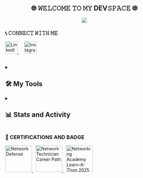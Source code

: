 <div align="center">

  <h2>🌐 𝚆𝙴𝙻𝙲𝙾𝙼𝙴 𝚃𝙾 𝙼𝚈 DEV𝚂𝙿𝙰𝙲𝙴 🌐</h2>
  
  <p align="center">
    <img 
    src="https://readme-typing-svg.herokuapp.com?font=Courier+New&pause=1000&color=20C20E&center=true&width=440&height=45&vCenter=true&size=35&lines=𝙳𝚎𝚟𝚎𝚕𝚘𝚙𝚎𝚛+Software;𝙲𝚢𝚋𝚎𝚛𝚜𝚎𝚌𝚞𝚛𝚒𝚝𝚢+Analyst" 
    />
  </p>
</div>


### 📞 𝙲𝙾𝙽𝙽𝙴𝙲𝚃 𝚆𝙸𝚃𝙷 𝙼𝙴

<p> 
    <a href="https://linkedin.com/in/matpssnt"> 
        <img
        alt="LinkedIn"
        title="LinkedIn"
        src="https://raw.githubusercontent.com/rahuldkjain/github-profile-readme-generator/master/src/images/icons/Social/linked-in-alt.svg"
        width="40"
        /> 
    </a>
    &#8287;&#8287;&#8287;
    <a href="https://instagram.com/teushcp_"> 
        <img
        alt="Instagram"
        title="Instagram"
        src="https://raw.githubusercontent.com/rahuldkjain/github-profile-readme-generator/master/src/images/icons/Social/instagram.svg"
        width="40"
        /> 
    </a> 
</p>


</br>

<details>
    <summary><h2>🛠️ My Tools</h2></summary>
    
<h3>👨🏻‍💻 Programming and Markup Languages</h3>

<img alt="Java" src="https://custom-icon-badges.demolab.com/badge/Java-007396.svg?logo=java&logoColor=white">
    <img alt="HTML" src="https://img.shields.io/badge/HTML-E34F26.svg?logo=html5&logoColor=white">
    <img alt="CSS" src="https://img.shields.io/badge/CSS-1572B6.svg?logo=css3&logoColor=white">
      <img alt="JavaScript" src="https://img.shields.io/badge/JavaScript-F7DF1E.svg?logo=javascript&logoColor=black">
      <img alt="Node.js" src="https://img.shields.io/badge/Node.js-43853D.svg?logo=node.js&logoColor=white">
    
<h3>🧰 Frameworks and Librabries</h3>

<img alt="React.js" src="https://img.shields.io/badge/React.js-222222.svg?logo=react&logoColor=00d8ff">

<h3>🗄️ Databases and Cloud Hosting</h3>

<img alt="MySQL" src="https://custom-icon-badges.demolab.com/badge/MySQL-4479A1.svg?logo=mysql&style=flat&logoColor=white">
      <img alt="SQLite" src="https://custom-icon-badges.demolab.com/badge/SQLite-003b57?logo=sqlite&style=flat&logoColor=0f80cc">

<h3>⚙️ Software and Tools</h3>

<img alt="Git" src="https://custom-icon-badges.demolab.com/badge/Git-f1502f.svg?logo=git&style=flat&logoColor=white">
    <img alt="Linux" src="https://custom-icon-badges.demolab.com/badge/Linux-black.svg?logo=linux&style=flat&logoColor=white">
    <img alt="IntelliJ" src="https://custom-icon-badges.demolab.com/badge/IntelliJ-a82731?logo=jetbrains&style=flat&logoColor=white">
    <img alt="VsCode" src="https://custom-icon-badges.demolab.com/badge/Visual Studio Code-blue?logo=visualstudiocode&style=flat&logoColor=white">

</details>

<details> 
  <summary><h2>📊 Stats and Activity</h2></summary>

  <h3>🔥 Streak Stats</h3>

<p align="center"> 
    <img 
    src="https://github-readme-streak-stats.herokuapp.com/?user=matpssnt&theme=dark&hide_border=true&short_numbers=true" alt="matpssnt's Streak" 
    />
</p>

<h3>💻 GitHub Profile Stats</h3>

<p align="center">
    <img
    src="https://github-readme-stats.vercel.app/api?username=matpssnt&show_icons=true&theme=github_dark&&hide_border=true&count_private=true&include_all_commits=true" alt="matpssnt's Github Stats" 
    /> 
    <img 
    src="https://github-readme-stats.vercel.app/api/top-langs/?username=matpssnt&layout=compact&theme=github_dark&hide_border=true" alt="matpssnt's Top Linguagens" 
    />
</p>

</details>

### 📜 CERTIFICATIONS AND BADGE

<p>
  <a href="https://www.credly.com/badges/4493dd64-d89c-459f-b673-1fecfbdfb238/public_url">
    <img 
    src="https://images.credly.com/size/220x220/images/51526f76-711b-4caf-b04d-27f89512b112/NetworkDefense_v1_091721.png" 
    width="85" 
    alt="Network Defense">
  </a>
  &#8287;
  <a href="https://www.credly.com/badges/28297ed7-e653-422a-a95f-49ce26b75a44/public_url">
    <img 
    src="https://images.credly.com/images/978f88dc-c247-4093-9d39-6efac3651297/image.png" 
    width="85" 
    alt="Network Technician Career Path">
  </a>
  &#8287;
  <a href="https://www.credly.com/badges/0ba076de-530f-40bb-989f-7f3360232d13/public_url">
    <img 
    src="https://images.credly.com/images/8bf3e17f-1982-4539-a1f7-ba85c749407a/blob" 
    width="85" 
    alt="Networking Academy Learn-A-Thon 2025">
  </a>
</p>
